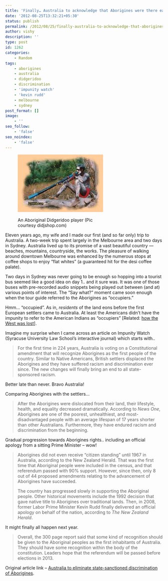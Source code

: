 ```yaml
---
title: 'Finally… Australia to acknowledge that Aborigines were there earlier'
date: '2012-08-25T13:32:21+05:30'
status: publish
permalink: /2012/08/25/finally-australia-to-acknowledge-that-aborigines-were-there-earlier
author: vishy
description: ''
type: post
id: 1262
categories: 
    - Random
tags:
    - aborigines
    - australia
    - didgeridoo
    - discrimination
    - 'impunity watch'
    - 'kevin rudd'
    - melbourne
    - sydney
post_format: []
image:
    - ''
seo_follow:
    - 'false'
seo_noindex:
    - 'false'
---
```

<figure aria-describedby="caption-attachment-2035" class="wp-caption alignleft" id="attachment_2035" style="width: 273px">

[![](../../../../uploads/2012/08/aboriginal_didjshop_com.jpeg "aboriginal_didjshop_com")](http://www.ulaar.com/wp-content/uploads/2012/08/aboriginal_didjshop_com.jpeg)<figcaption class="wp-caption-text" id="caption-attachment-2035">An Aboriginal Didgeridoo player (Pic courtesy didjshop.com)</figcaption></figure>

Eleven years ago, my wife and I made our first (and so far only) trip to Australia. A two-week trip spent largely in the Melbourne area and two days in Sydney. Australia lived up to its promise of a vast beautiful country — beaches, mountains, countryside, the works. The pleasure of walking around downtown Melbourne was enhanced by the numerous stops at coffee shops to enjoy “flat whites” (a guaranteed hit for the desi coffee palate).

Two days in Sydney was never going to be enough so hopping into a tourist bus seemed like a good idea on day 1.. and it sure was. It was one of those buses with pre-recorded audio snippets being played out between (and at) various points of interest. The “Say what?” moment came soon enough when the tour guide referred to the Aborigines as “occupiers.”

Hmm… “occupied”. As in, *residents* of the land eons before the first European settlers came to Australia. At least the Americans didn’t have the impunity to refer to the American Indians as “occupiers” \[Related: [how the West was lost](http://www.ulaar.com/2012/02/08/how-the-west-was-lost-short-version/)\].

Imagine my surprise when I came across an article on Impunity Watch (Syracuse University Law School’s interactive journal) which starts with..

> For the first time in 224 years, Australia is voting on a Constitutional amendment that will recognize Aborigines as the first people of the country. Similar to Native Americans, British settlers displaced the Aborigines and they have suffered racism and discrimination ever since. The new changes will finally bring an end to all state-sponsored racism.

Better late than never. Bravo Australia!

Comparing Aborigines with the settlers…

> After the Aborigines were dislocated from their land, their lifestyle, health, and equality decreased dramatically. According to *News One*, Aborigines are one of the poorest, unhealthiest, and most-disadvantaged people with an average lifespan of 17 years shorter than other Australians. Furthermore, they have endured racism and discrimination from the beginning.

Gradual progression towards Aborigines rights.. including an official apology from a sitting Prime Minister – wow!

> Aborigines did not even receive “citizen standing” until 1967 in Australia, according to the New Zealand Herald. That was the first time that Aboriginal people were included in the census, and that referendum passed with 90% support. However, since then, only 8 out of 44 proposed amendments relating to the advancement of Aborigines have succeeded.
> 
> The country has progressed slowly in supporting the Aboriginal people. Other historical movements include the 1992 decision that gave native title to Aborigines over traditional lands. Then, in 2008, former Labor Prime Minister Kevin Rudd finally delivered an official apology on behalf of the nation, according to *The New Zealand Herald*.

It might finally all happen next year.

> Overall, the 300 page report said that some kind of recognition should be given to the Aboriginal peoples as the first inhabitants of Australia. They should have some recognition within the body of the constitution. Leaders hope that the referendum will be passed before elections in 2013.

Original article link – [Australia to eliminate state-sanctioned discrimination of Aborigines](http://impunitywatch.com/australia-to-eliminate-state-sanctioned-discrimination-of-aborigines/).